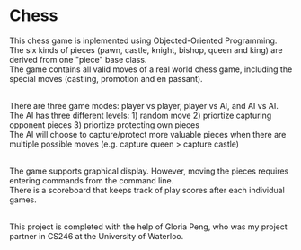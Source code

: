 # Chess

This chess game is inplemented using Objected-Oriented Programming. The six kinds of pieces (pawn, castle, knight, bishop, queen and king) are derived from one "piece" base class.<br>
The game contains all valid moves of a real world chess game, including the special moves (castling, promotion and en passant). <br>
<br>

There are three game modes: player vs player, player vs AI, and AI vs AI. <br>
The AI has three different levels: 1) random move 2) priortize capturing opponent pieces 3) priortize protecting own pieces <br>
The AI will choose to capture/protect more valuable pieces when there are multiple possible moves (e.g. capture queen > capture castle) <br>
<br>

The game supports graphical display. However, moving the pieces requires entering commands from the command line. <br>
There is a scoreboard that keeps track of play scores after each individual games. <br>
<br>

This project is completed with the help of Gloria Peng, who was my project partner in CS246 at the University of Waterloo.
